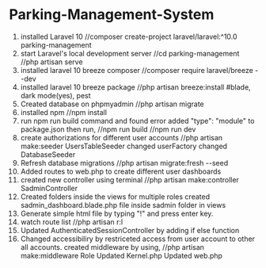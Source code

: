 # Parking-Management-System
01) installed Laravel 10
        //composer create-project laravel/laravel:^10.0 parking-management
02) start Laravel's local development server 
        //cd parking-management
        //php artisan serve
03) installed laravel 10 breeze composer
        //composer require laravel/breeze --dev
04) installed laravel 10 breeze package
       //php artisan breeze:install
        #blade, dark mode(yes), pest
05) Created database on phpmyadmin
        //php artisan migrate
06) installed npm
        //npm install
07) run npm run build command and found error
        added "type": "module" to package.json
        then run,
                //npm run build
        //npm run dev
08) create authorizations for different user accounts
        //php artisan make:seeder UsersTableSeeder
        changed userFactory
        changed DatabaseSeeder
09) Refresh database migrations
        //php artisan migrate:fresh --seed
10) Added routes to web.php to create different user dashboards
11) created new controller using terminal
        //php artisan make:controller SadminController
12) Created folders inside the views for multiple roles
        created sadmin_dashboard.blade.php file inside sadmin folder in views
13) Generate simple html file by typing "!" and press enter key.
14) watch route list
        //php artisan r:l
15) Updated AuthenticatedSessionController by adding if else function
16) Changed accessibiliry by restriceted access from user account to other all accounts.
        created middleware by using,
        //php artisan make:middleware Role
        Updated Kernel.php
        Updated web.php
